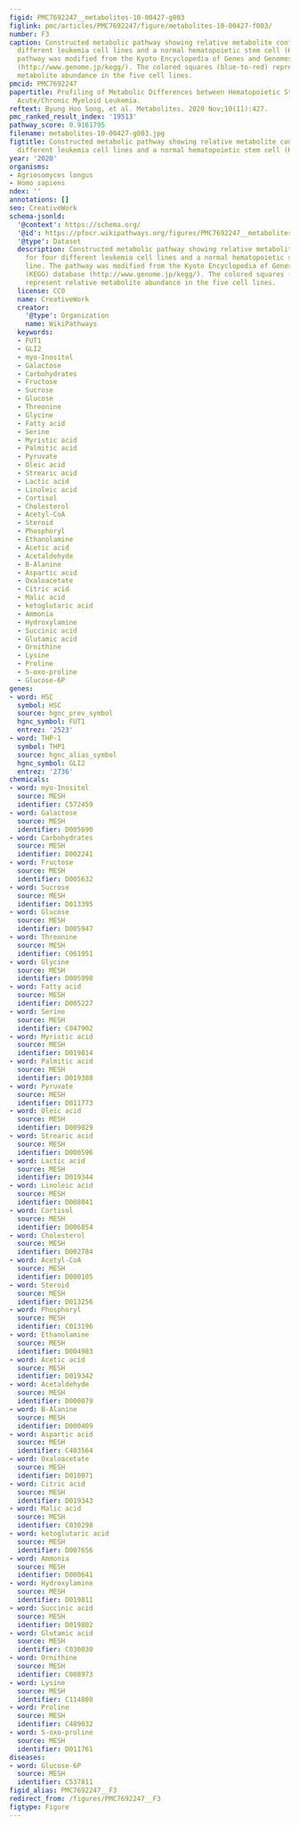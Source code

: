 ```yaml
---
figid: PMC7692247__metabolites-10-00427-g003
figlink: pmc/articles/PMC7692247/figure/metabolites-10-00427-f003/
number: F3
caption: Constructed metabolic pathway showing relative metabolite contents for four
  different leukemia cell lines and a normal hematopoietic stem cell (HSC) line. The
  pathway was modified from the Kyoto Encyclopedia of Genes and Genomes (KEGG) database
  (http://www.genome.jp/kegg/). The colored squares (blue-to-red) represent relative
  metabolite abundance in the five cell lines.
pmcid: PMC7692247
papertitle: Profiling of Metabolic Differences between Hematopoietic Stem Cells and
  Acute/Chronic Myeloid Leukemia.
reftext: Byung Hoo Song, et al. Metabolites. 2020 Nov;10(11):427.
pmc_ranked_result_index: '19513'
pathway_score: 0.9161795
filename: metabolites-10-00427-g003.jpg
figtitle: Constructed metabolic pathway showing relative metabolite contents for four
  different leukemia cell lines and a normal hematopoietic stem cell (HSC) line
year: '2020'
organisms:
- Agriosomyces longus
- Homo sapiens
ndex: ''
annotations: []
seo: CreativeWork
schema-jsonld:
  '@context': https://schema.org/
  '@id': https://pfocr.wikipathways.org/figures/PMC7692247__metabolites-10-00427-g003.html
  '@type': Dataset
  description: Constructed metabolic pathway showing relative metabolite contents
    for four different leukemia cell lines and a normal hematopoietic stem cell (HSC)
    line. The pathway was modified from the Kyoto Encyclopedia of Genes and Genomes
    (KEGG) database (http://www.genome.jp/kegg/). The colored squares (blue-to-red)
    represent relative metabolite abundance in the five cell lines.
  license: CC0
  name: CreativeWork
  creator:
    '@type': Organization
    name: WikiPathways
  keywords:
  - FUT1
  - GLI2
  - myo-Inositol
  - Galactose
  - Carbohydrates
  - Fructose
  - Sucrose
  - Glucose
  - Threonine
  - Glycine
  - Fatty acid
  - Serine
  - Myristic acid
  - Palmitic acid
  - Pyruvate
  - Oleic acid
  - Strearic acid
  - Lactic acid
  - Linoleic acid
  - Cortisol
  - Cholesterol
  - Acetyl-CoA
  - Steroid
  - Phosphoryl
  - Ethanolamine
  - Acetic acid
  - Acetaldehyde
  - B-Alanine
  - Aspartic acid
  - Oxaloacetate
  - Citric acid
  - Malic acid
  - ketoglutaric acid
  - Ammonia
  - Hydroxylamine
  - Succinic acid
  - Glutamic acid
  - Ornithine
  - Lysine
  - Proline
  - 5-oxo-proline
  - Glucose-6P
genes:
- word: HSC
  symbol: HSC
  source: hgnc_prev_symbol
  hgnc_symbol: FUT1
  entrez: '2523'
- word: THP-1
  symbol: THP1
  source: hgnc_alias_symbol
  hgnc_symbol: GLI2
  entrez: '2736'
chemicals:
- word: myo-Inositol
  source: MESH
  identifier: C572459
- word: Galactose
  source: MESH
  identifier: D005690
- word: Carbohydrates
  source: MESH
  identifier: D002241
- word: Fructose
  source: MESH
  identifier: D005632
- word: Sucrose
  source: MESH
  identifier: D013395
- word: Glucose
  source: MESH
  identifier: D005947
- word: Threonine
  source: MESH
  identifier: C061951
- word: Glycine
  source: MESH
  identifier: D005998
- word: Fatty acid
  source: MESH
  identifier: D005227
- word: Serine
  source: MESH
  identifier: C047902
- word: Myristic acid
  source: MESH
  identifier: D019814
- word: Palmitic acid
  source: MESH
  identifier: D019308
- word: Pyruvate
  source: MESH
  identifier: D011773
- word: Oleic acid
  source: MESH
  identifier: D009829
- word: Strearic acid
  source: MESH
  identifier: D000596
- word: Lactic acid
  source: MESH
  identifier: D019344
- word: Linoleic acid
  source: MESH
  identifier: D008041
- word: Cortisol
  source: MESH
  identifier: D006854
- word: Cholesterol
  source: MESH
  identifier: D002784
- word: Acetyl-CoA
  source: MESH
  identifier: D000105
- word: Steroid
  source: MESH
  identifier: D013256
- word: Phosphoryl
  source: MESH
  identifier: C013196
- word: Ethanolamine
  source: MESH
  identifier: D004983
- word: Acetic acid
  source: MESH
  identifier: D019342
- word: Acetaldehyde
  source: MESH
  identifier: D000079
- word: B-Alanine
  source: MESH
  identifier: D000409
- word: Aspartic acid
  source: MESH
  identifier: C403564
- word: Oxaloacetate
  source: MESH
  identifier: D010071
- word: Citric acid
  source: MESH
  identifier: D019343
- word: Malic acid
  source: MESH
  identifier: C030298
- word: ketoglutaric acid
  source: MESH
  identifier: D007656
- word: Ammonia
  source: MESH
  identifier: D000641
- word: Hydroxylamine
  source: MESH
  identifier: D019811
- word: Succinic acid
  source: MESH
  identifier: D019802
- word: Glutamic acid
  source: MESH
  identifier: C030030
- word: Ornithine
  source: MESH
  identifier: C008973
- word: Lysine
  source: MESH
  identifier: C114808
- word: Proline
  source: MESH
  identifier: C489032
- word: 5-oxo-proline
  source: MESH
  identifier: D011761
diseases:
- word: Glucose-6P
  source: MESH
  identifier: C537811
figid_alias: PMC7692247__F3
redirect_from: /figures/PMC7692247__F3
figtype: Figure
---
```

